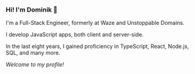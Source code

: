 ### Hi! I'm Dominik 👋

I'm a Full-Stack Engineer, formerly at Waze and Unstoppable Domains.

I develop JavaScript apps, both client and server-side.

In the last eight years, I gained proficiency in TypeScript, React, Node.js, SQL, and many more.

_Welcome to my profile!_
